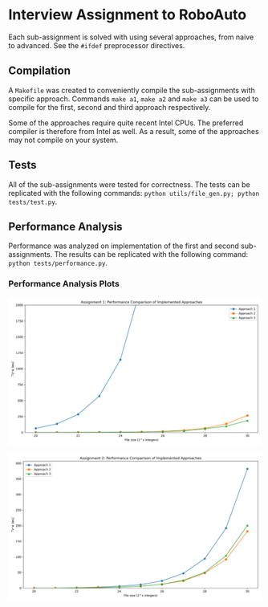 # Interview Assignment to RoboAuto
Each sub-assignment is solved with using several approaches, from naive to advanced. See the `#ifdef` preprocessor directives.

## Compilation
A `Makefile` was created to conveniently compile the sub-assignments with specific approach. Commands `make a1`, `make a2` and `make a3` can be used to compile for the first, second and third approach respectively.

Some of the approaches require quite recent Intel CPUs. The preferred compiler is therefore from Intel as well. As a result, some of the approaches may not compile on your system.

## Tests
All of the sub-assignments were tested for correctness. The tests can be replicated with the following commands: `python utils/file_gen.py; python tests/test.py`.

## Performance Analysis
Performance was analyzed on implementation of the first and second sub-assignments. The results can be replicated with the following command: `python tests/performance.py`.

### Performance Analysis Plots
![](./figs/assignment_1.png)

![](./figs/assignment_2.png)